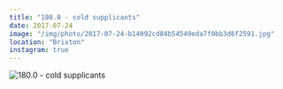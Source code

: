 ```yaml
---
title: "180.0 - cold supplicants"
date: 2017-07-24
image: "/img/photo/2017-07-24-b14092cd84b54540eda7f0bb3d6f2591.jpg"
location: "Brixton"
instagram: true
---
```


![180.0 - cold supplicants](/img/photo/2017-07-24-b14092cd84b54540eda7f0bb3d6f2591.jpg)
